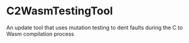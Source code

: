 # C2WasmTestingTool
An update tool that uses mutation testing to dent faults during the C to Wasm compilation process
